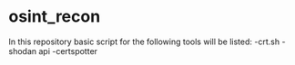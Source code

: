 # osint_recon
In this repository basic script for the following tools will be listed: 
-crt.sh
-shodan api
-certspotter 
